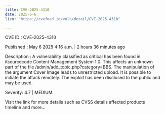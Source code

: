 ```yaml
---
title: CVE-2025-4310
date: 2025-5-6
lien: "https://cvefeed.io/vuln/detail/CVE-2025-4310"

---
```


CVE ID : CVE-2025-4310

Published :  May 6
2025
4:16 a.m. | 2 hours
36 minutes ago

Description : A vulnerability classified as critical has been found in itsourcecode Content Management System 1.0. This affects an unknown part of the file /admin/add_topic.php?category=BBS. The manipulation of the argument Cover Image leads to unrestricted upload. It is possible to initiate the attack remotely. The exploit has been disclosed to the public and may be used.

Severity: 4.7 | MEDIUM

Visit the link for more details
such as CVSS details
affected products
timeline
and more...
